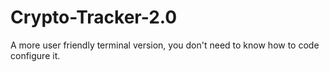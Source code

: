 # Crypto-Tracker-2.0
A more user friendly terminal version, you don't need to know how to code configure it.
